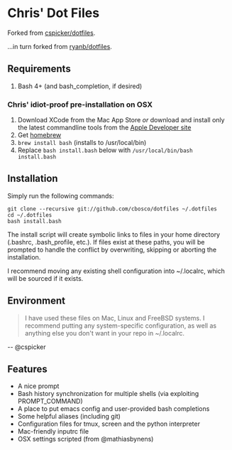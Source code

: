 Chris' Dot Files
===================
Forked from [cspicker/dotfiles](https://github.com/cspicker/dotfiles).

…in turn forked from [ryanb/dotfiles](https://github.com/ryanb/dotfiles).

Requirements
------------

1. Bash 4+ (and bash_completion, if desired)

### Chris' idiot-proof pre-installation on OSX

1. Download XCode from the Mac App Store _or_ download and install only the latest commandline tools from the [Apple Developer site](https://developer.apple.com/downloads/index.action)
2. Get [homebrew](http://mxcl.github.com/homebrew/)
3. `brew install bash` (installs to /usr/local/bin)
4. Replace `bash install.bash` below with `/usr/local/bin/bash install.bash`

Installation
------------

Simply run the following commands:

    git clone --recursive git://github.com/cbosco/dotfiles ~/.dotfiles
    cd ~/.dotfiles
    bash install.bash

The install script will create symbolic links to files in your home
directory (.bashrc, .bash_profile, etc.). If files exist at these
paths, you will be prompted to handle the conflict by overwriting,
skipping or aborting the installation.

I recommend moving any existing shell configuration into ~/.localrc,
which will be sourced if it exists.

Environment
-----------

> I have used these files on Mac, Linux and FreeBSD systems. I recommend
putting any system-specific configuration, as well as anything else
you don't want in your repo in ~/.localrc.

-- @cspicker

Features
--------

* A nice prompt
* Bash history synchronization for multiple shells (via exploiting PROMPT_COMMAND)
* A place to put emacs config and user-provided bash completions
* Some helpful aliases (including git)
* Configuration files for tmux, screen and the python interpreter
* Mac-friendly inputrc file
* OSX settings scripted (from @mathiasbynens)
